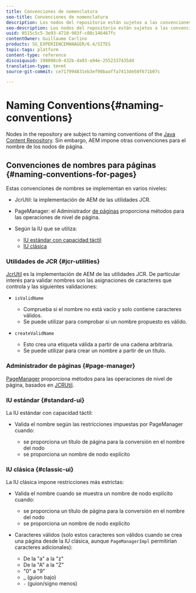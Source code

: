```yaml
---
title: Convenciones de nomenclatura
seo-title: Convenciones de nomenclatura
description: Los nodos del repositorio están sujetos a las convenciones de nomenclatura del Repositorio de contenidos de Java
seo-description: Los nodos del repositorio están sujetos a las convenciones de nomenclatura del Repositorio de contenidos de Java
uuid: 0515c5c5-3e93-4710-983f-c08c146467fc
contentOwner: Guillaume Carlino
products: SG_EXPERIENCEMANAGER/6.4/SITES
topic-tags: platform
content-type: reference
discoiquuid: 198098c0-432b-4a93-a94e-2552337435dd
translation-type: tm+mt
source-git-commit: ce717994831eb3ef90baaffa7413de50f671b07c

---
```



# Naming Conventions{#naming-conventions}

Nodes in the repository are subject to naming conventions of the [Java Content Repository](/help/sites-developing/the-basics.md#java-content-repository). Sin embargo, AEM impone otras convenciones para el nombre de los nodos de página.

## Convenciones de nombres para páginas {#naming-conventions-for-pages}

Estas convenciones de nombres se implementan en varios niveles:

* JcrUtil: la implementación de AEM de las utilidades [](#jcr-utilities)JCR.
* PageManager: el Administrador [de páginas](#page-manager) proporciona métodos para las operaciones de nivel de página.
* Según la IU que se utiliza:

   * [IU estándar con capacidad táctil](#standard-ui)
   * [IU clásica](#classic-ui)

### Utilidades de JCR {#jcr-utilities}

[JcrUtil](https://helpx.adobe.com/experience-manager/6-4/sites/developing/using/reference-materials/javadoc/index.html?com/day/cq/commons/jcr/JcrUtil.html) es la implementación de AEM de las utilidades JCR. De particular interés para validar nombres son las asignaciones de caracteres que controla y las siguientes validaciones:

* `isValidName`

   * Comprueba si el nombre no está vacío y solo contiene caracteres válidos.
   * Se puede utilizar para comprobar si un nombre propuesto es válido.

* `createValidName`

   * Esto crea una etiqueta válida a partir de una cadena arbitraria.
   * Se puede utilizar para crear un nombre a partir de un título.

### Administrador de páginas {#page-manager}

[PageManager](https://helpx.adobe.com/experience-manager/6-4/sites/developing/using/reference-materials/javadoc/com/day/cq/wcm/api/PageManager.html) proporciona métodos para las operaciones de nivel de página, basados en [JCRUtil](#jcr-utilities).

### IU estándar {#standard-ui}

La IU estándar con capacidad táctil:

* Valida el nombre según las restricciones impuestas por PageManager cuando:

   * se proporciona un título de página para la conversión en el nombre del nodo
   * se proporciona un nombre de nodo explícito

### IU clásica {#classic-ui}

La IU clásica impone restricciones más estrictas:

* Valida el nombre cuando se muestra un nombre de nodo explícito cuando:

   * se proporciona un título de página para la conversión en el nombre del nodo
   * se proporciona un nombre de nodo explícito

* Caracteres válidos (solo estos caracteres son válidos cuando se crea una página desde la IU clásica, aunque `PageManagerImpl` permitirían caracteres adicionales):

   * De la &quot;a&quot; a la &quot;z&quot;
   * De la &quot;A&quot; a la &quot;Z&quot;
   * &quot;0&quot; a &quot;9&quot;
   * _ (guion bajo)
   * `-` (guion/signo menos)

